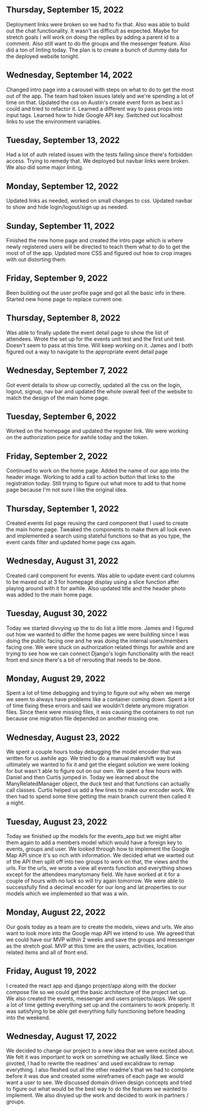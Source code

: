 ## Thursday, September 15, 2022
Deployment links were broken so we had to fix that.
Also was able to build out the chat functionality. It
wasn't as difficult as expected. Maybe for stretch goals
I will work on doing the replies by adding a parent id
to a comment. Also still want to do the groups and the
messenger feature. Also did a ton of linting today. The
plan is to create a bunch of dummy data for the deployed
website tonight.

## Wednesday, September 14, 2022
Changed intro page into a carousel with steps on what
to do to get the most out of the app. The team had token
issues lately and we're spending a lot of time on that.
Updated the css on Austin's create event form as best 
as I could and tried to refactor it. Learned a different
way to pass props into input tags. Learned how to hide
Google API key. Switched out localhost links to use the
environment variables.

## Tuesday, September 13, 2022
Had a lot of auth related issues with the tests failing
since there's forbidden access. Trying to remedy that.
We deployed but navbar links were broken. We also did
some major linting.

## Monday, September 12, 2022
Updated links as needed, worked on small changes to css.
Updated navbar to show and hide login/logout/sign up as
needed.

## Sunday, September 11, 2022
Finished the new home page and created the intro page
which is where newly registered users will be directed
to teach them what to do to get the most of of the app.
Updated more CSS and figured out how to crop images with
out distorting them.

## Friday, September 9, 2022
Been building out the user profile page and got all the
basic info in there. Started new home page to replace
current one.

## Thursday, September 8, 2022
Was able to finally update the event detail page to show
the list of attendees. Wrote the set up for the events
unit test and the first unit test. Doesn't seem to pass
at this time. Will keep working on it. James and I both
figured out a way to navigate to the appropriate event
detail page

## Wednesday, September 7, 2022
Got event details to show up correctly, updated all
the css on the login, logout, signup, nav bar and updated
the whole overall feel of the website to match the design
of the main home page.

## Tuesday, September 6, 2022
Worked on the homepage and updated the register link.
We were working on the authorization peice for awhile
today and the token.

## Friday, September 2, 2022
Continued to work on the home page. Added the name of
our app into the header image. Working to add a call
to action button that links to the registration today.
Still trying to figure out what more to add to that
home page because I'm not sure I like the original idea.

## Thursday, September 1, 2022
Created events list page reusing the card component
that I used to create the main home page. Tweaked
the components to make them all look even and implemented
a search using stateful functions so that as you type, the
event cards filter and updated home page css again.

## Wednesday, August 31, 2022
Created card component for events. Was able to update 
event card columns to be maxed out at 3 for homepage
display using a slice function after playing around
with it for awhile. Also updated title and the header
photo was added to the main home page.

## Tuesday, August 30, 2022
Today we started divvying up the to do list a little more. James
and I figured out how we wanted to differ the home pages we were
building since I was doing the public facing one and he was doing
the internal users/members facing one. We were stuck on authorization
related things for awhile and are trying to see how we can connect
Django's login functionality with the react front end since there's
a bit of rerouting that needs to be done.


## Monday, August 29, 2022
Spent a lot of time debugging and trying to figure out why when we
merge we seem to always have problems like a container coming down.
Spent a lot of time fixing these errors and said we wouldn't delete
anymore migration files. Since there were missing files, it was
causing the containers to not run because one migration file depended
on another missing one.

## Wednesday, August 23, 2022
We spent a couple hours today debugging the model encoder that was
written for us awhile ago. We tried to do a manual makeshift way but
ultimately we wanted to fix it and get the elegant solution we were
looking for but wasn't able to figure out on our own. We spent a few
hours with Daniel and then Curtis jumped in. Today we learned about
the ManyRelatedManager object, the duck test and that functions can
actually call classes. Curtis helped us add a few lines to make our
encoder work. We then had to spend some time getting the main branch
current then called it a night.

## Tuesday, August 23, 2022
Today we finished up the models for the events_app but we might alter
them again to add a members model which would have a foreign key to
events, groups and user. We looked through how to implement the Google
Map API since it's so rich with information. We decided what we wanted
out of the API then split off into two groups to work on that, the views
and the urls. For the urls, we wrote a view all events function and
everything shows except for the attendees manytomany field. We have worked
at it for a couple of hours with no luck so will try again tomorrow. We
were able to successfully find a decimal encoder for our long and lat
properties to our models which we implemented so that was a win.

## Monday, August 22, 2022
Our goals today as a team are to create the models, views and urls.
We also want to look more into the Google map API we intend to use.
We agreed that we could have our MVP within 2 weeks and save the 
groups and messenger as the stretch goal. MVP at this time are the users,
activities, location related items and all of front end.

## Friday, August 19, 2022
I created the react app and django project/app along with the docker
compose file so we could get the basic architecture of the project
set up. We also created the events, messenger and users projects/apps.
We spent a lot of time getting everything set up and the containers to
work properly. It was satisfying to be able get everything fully 
functioning before heading into the weekend.


## Wednesday, August 17, 2022
We decided to change our project to a new idea that we were excited about.
We felt it was important to work on something we actually liked. Since we
pivoted, I had to rewrite the readmes' and used excalidraw to remap
everything. I also fleshed out all the other readme's that we had to
complete before it was due and created some wireframes of each page we
would want a user to see. We discussed domain driven design concepts
and tried to figure out what would be the best way to do the features
we wanted to implement. We also divyied up the work and decided to work
in partners / groups.